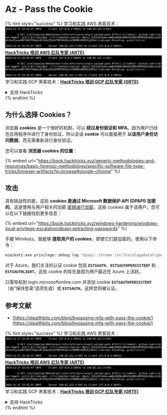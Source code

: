 # Az - Pass the Cookie

{% hint style="success" %}
学习和实践 AWS 黑客技术：<img src="../../../.gitbook/assets/image (1).png" alt="" data-size="line">[**HackTricks 培训 AWS 红队专家 (ARTE)**](https://training.hacktricks.xyz/courses/arte)<img src="../../../.gitbook/assets/image (1).png" alt="" data-size="line">\
学习和实践 GCP 黑客技术：<img src="../../../.gitbook/assets/image (2).png" alt="" data-size="line">[**HackTricks 培训 GCP 红队专家 (GRTE)**<img src="../../../.gitbook/assets/image (2).png" alt="" data-size="line">](https://training.hacktricks.xyz/courses/grte)

<details>

<summary>支持 HackTricks</summary>

* 查看 [**订阅计划**](https://github.com/sponsors/carlospolop)!
* **加入** 💬 [**Discord 群组**](https://discord.gg/hRep4RUj7f) 或 [**Telegram 群组**](https://t.me/peass) 或 **在** **Twitter** 🐦 **上关注我们** [**@hacktricks\_live**](https://twitter.com/hacktricks\_live)**.**
* **通过向** [**HackTricks**](https://github.com/carlospolop/hacktricks) 和 [**HackTricks Cloud**](https://github.com/carlospolop/hacktricks-cloud) GitHub 仓库提交 PR 分享黑客技巧。

</details>
{% endhint %}

## 为什么选择 Cookies？

浏览器 **cookies** 是一个很好的机制，可以 **绕过身份验证和 MFA**。因为用户已经在应用程序中进行了身份验证，所以会话 **cookie** 可以直接用于 **以该用户身份访问数据**，而无需重新进行身份验证。

您可以查看 **浏览器 cookies 的位置**：

{% embed url="https://book.hacktricks.xyz/generic-methodologies-and-resources/basic-forensic-methodology/specific-software-file-type-tricks/browser-artifacts?q=browse#google-chrome" %}

## 攻击

具有挑战性的是，这些 **cookies 是通过 Microsoft 数据保护 API (**DPAPI**) 加密的**。这是使用与用户相关的加密 [密钥进行加密](https://book.hacktricks.xyz/windows-hardening/windows-local-privilege-escalation/dpapi-extracting-passwords)，这些 cookies 属于该用户。您可以在以下链接找到更多信息：

{% embed url="https://book.hacktricks.xyz/windows-hardening/windows-local-privilege-escalation/dpapi-extracting-passwords" %}

手握 Mimikatz，我能够 **提取用户的 cookies**，即使它们是加密的，使用以下命令：
```bash
mimikatz.exe privilege::debug log "dpapi::chrome /in:%localappdata%\google\chrome\USERDA~1\default\cookies /unprotect" exit
```
对于 Azure，我们关注的认证 cookie 包括 **`ESTSAUTH`**、**`ESTSAUTHPERSISTENT`** 和 **`ESTSAUTHLIGHT`**。这些 cookie 的存在是因为用户最近在 Azure 上活跃。

只需导航到 login.microsoftonline.com 并添加 cookie **`ESTSAUTHPERSISTENT`**（由“保持登录”选项生成）或 **`ESTSAUTH`**。这样您将被认证。

## 参考文献

* [https://stealthbits.com/blog/bypassing-mfa-with-pass-the-cookie/](https://stealthbits.com/blog/bypassing-mfa-with-pass-the-cookie/)

{% hint style="success" %}
学习和实践 AWS 黑客技术：<img src="../../../.gitbook/assets/image (1).png" alt="" data-size="line">[**HackTricks 培训 AWS 红队专家 (ARTE)**](https://training.hacktricks.xyz/courses/arte)<img src="../../../.gitbook/assets/image (1).png" alt="" data-size="line">\
学习和实践 GCP 黑客技术：<img src="../../../.gitbook/assets/image (2).png" alt="" data-size="line">[**HackTricks 培训 GCP 红队专家 (GRTE)**<img src="../../../.gitbook/assets/image (2).png" alt="" data-size="line">](https://training.hacktricks.xyz/courses/grte)

<details>

<summary>支持 HackTricks</summary>

* 查看 [**订阅计划**](https://github.com/sponsors/carlospolop)!
* **加入** 💬 [**Discord 群组**](https://discord.gg/hRep4RUj7f) 或 [**Telegram 群组**](https://t.me/peass) 或 **关注** 我们的 **Twitter** 🐦 [**@hacktricks\_live**](https://twitter.com/hacktricks\_live)**.**
* **通过向** [**HackTricks**](https://github.com/carlospolop/hacktricks) 和 [**HackTricks Cloud**](https://github.com/carlospolop/hacktricks-cloud) GitHub 仓库提交 PR 来分享黑客技巧。

</details>
{% endhint %}
